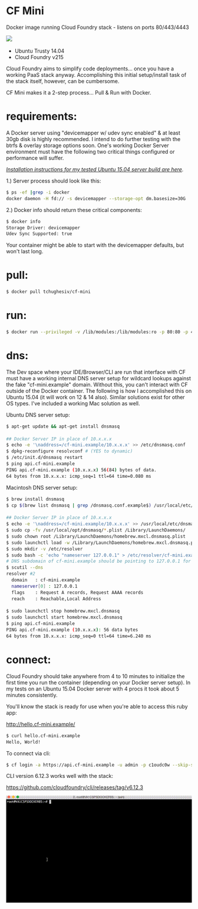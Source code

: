 # CF Mini
Docker image running Cloud Foundry stack - listens on ports 80/443/4443

[![](https://badge.imagelayers.io/tchughesiv/cf-mini:latest.svg)](https://imagelayers.io/?images=tchughesiv/cf-mini:latest 'Get your own badge on imagelayers.io')

 - Ubuntu Trusty 14.04
 - Cloud Foundry v215

Cloud Foundry aims to simplify code deployments... once you have a working PaaS stack anyway. Accomplishing this initial setup/install task of the stack itself, however, can be cumbersome.

CF Mini makes it a 2-step process... Pull & Run with Docker.

# requirements:

A Docker server using "devicemapper w/ udev sync enabled" & at least 30gb disk is highly recommended. I intend to do further testing with the btrfs & overlay storage options soon. One's working Docker Server environment must have the following two critical things configured or performance will suffer.

*[Installation instructions for my tested Ubuntu 15.04 server build are here](https://github.com/tchughesiv/cf-mini/blob/master/ubuntu15_04.md).*

1.) Server process should look like this:
```sh
$ ps -ef |grep -i docker
docker daemon -H fd:// -s devicemapper --storage-opt dm.basesize=30G
```

2.) Docker info should return these critical components:
```sh
$ docker info
Storage Driver: devicemapper
Udev Sync Supported: true
```

Your container might be able to start with the devicemapper defaults, but won't last long.

# pull:
```sh
$ docker pull tchughesiv/cf-mini
```

# run:
```sh
$ docker run --privileged -v /lib/modules:/lib/modules:ro -p 80:80 -p 443:443 -p 4443:4443 -tdi tchughesiv/cf-mini
```

# dns:

The Dev space where your IDE/Browser/CLI are run that interface with CF must have a working internal DNS server setup for wildcard lookups against the fake "cf-mini.example" domain. Without this, you can't interact with CF outside of the Docker container.  The following is how I accomplished this on Ubuntu 15.04 (it will work on 12 & 14 also).  Similar solutions exist for other OS types. I've included a working Mac solution as well.

Ubuntu DNS server setup:
```sh
$ apt-get update && apt-get install dnsmasq

## Docker Server IP in place of 10.x.x.x
$ echo -e '\naddress=/cf-mini.example/10.x.x.x' >> /etc/dnsmasq.conf
$ dpkg-reconfigure resolvconf # (YES to dynamic)
$ /etc/init.d/dnsmasq restart
$ ping api.cf-mini.example
PING api.cf-mini.example (10.x.x.x) 56(84) bytes of data.
64 bytes from 10.x.x.x: icmp_seq=1 ttl=64 time=0.080 ms
```

Macintosh DNS server setup:
```sh
$ brew install dnsmasq
$ cp $(brew list dnsmasq | grep /dnsmasq.conf.example$) /usr/local/etc/dnsmasq.conf

## Docker Server IP in place of 10.x.x.x
$ echo -e '\naddress=/cf-mini.example/10.x.x.x' >> /usr/local/etc/dnsmasq.conf
$ sudo cp -fv /usr/local/opt/dnsmasq/*.plist /Library/LaunchDaemons/
$ sudo chown root /Library/LaunchDaemons/homebrew.mxcl.dnsmasq.plist
$ sudo launchctl load -w /Library/LaunchDaemons/homebrew.mxcl.dnsmasq.plist
$ sudo mkdir -v /etc/resolver
$ sudo bash -c 'echo "nameserver 127.0.0.1" > /etc/resolver/cf-mini.example'
# DNS subdomain of cf-mini.example should be pointing to 127.0.0.1 for resolution
$ scutil --dns
resolver #2
  domain   : cf-mini.example
  nameserver[0] : 127.0.0.1
  flags    : Request A records, Request AAAA records
  reach    : Reachable,Local Address

$ sudo launchctl stop homebrew.mxcl.dnsmasq
$ sudo launchctl start homebrew.mxcl.dnsmasq
$ ping api.cf-mini.example
PING api.cf-mini.example (10.x.x.x): 56 data bytes
64 bytes from 10.x.x.x: icmp_seq=0 ttl=64 time=6.240 ms
```

# connect:

Cloud Foundry should take anywhere from 4 to 10 minutes to initialize the first time you run the container (depending on your Docker server setup).  In my tests on an Ubuntu 15.04 Docker server with 4 procs it took about 5 minutes consistently.

You'll know the stack is ready for use when you're able to access this ruby app:

<http://hello.cf-mini.example/>
```sh
$ curl hello.cf-mini.example
Hello, World!
```

To connect via cli:
```sh
$ cf login -a https://api.cf-mini.example -u admin -p c1oudc0w --skip-ssl-validation
```

CLI version 6.12.3 works well with the stack:

<https://github.com/cloudfoundry/cli/releases/tag/v6.12.3>

![gif not loading](https://raw.githubusercontent.com/tchughesiv/images/master/cfmini.gif "CF-Mini Demo")
